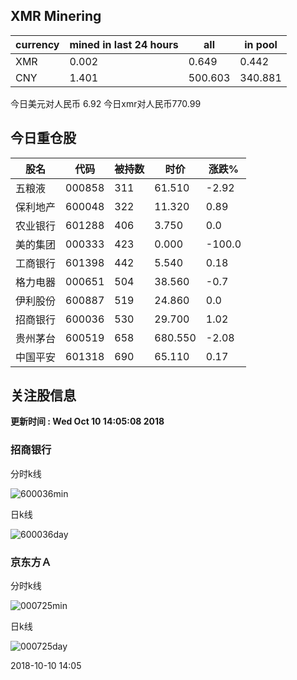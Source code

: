 ## XMR Minering

|currency|mined in last 24 hours|all|in pool|
|---|---|---|---|
|XMR|0.002|0.649|0.442|
|CNY|1.401|500.603|340.881|

今日美元对人民币 6.92	今日xmr对人民币770.99


## 今日重仓股 

|股名|代码|被持数|时价|涨跌%|
|---|---|---|---|---|
|五粮液|000858|311|61.510|-2.92|
|保利地产|600048|322|11.320|0.89|
|农业银行|601288|406|3.750|0.0|
|美的集团|000333|423|0.000|-100.0|
|工商银行|601398|442|5.540|0.18|
|格力电器|000651|504|38.560|-0.7|
|伊利股份|600887|519|24.860|0.0|
|招商银行|600036|530|29.700|1.02|
|贵州茅台|600519|658|680.550|-2.08|
|中国平安|601318|690|65.110|0.17|

## 关注股信息
**更新时间 : Wed Oct 10 14:05:08 2018**
### 招商银行 
分时k线

![600036min](http://image.sinajs.cn/newchart/min/n/sh600036.gif)

日k线

![600036day](http://image.sinajs.cn/newchart/daily/n/sh600036.gif)

### 京东方Ａ 
分时k线

![000725min](http://image.sinajs.cn/newchart/min/n/sz000725.gif)

日k线

![000725day](http://image.sinajs.cn/newchart/daily/n/sz000725.gif)

2018-10-10 14:05